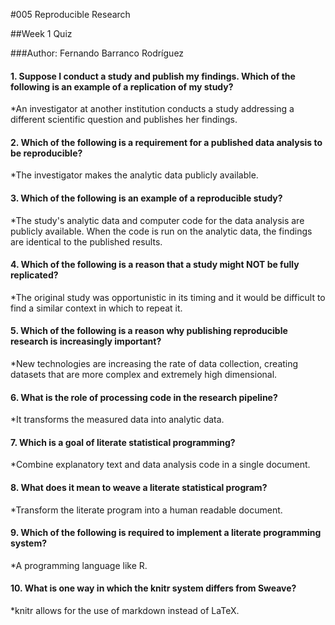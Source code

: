 #005 Reproducible Research

##Week 1 Quiz

###Author: Fernando Barranco Rodríguez

#### 1. Suppose I conduct a study and publish my findings. Which of the following is an example of a replication of my study?

*An investigator at another institution conducts a study addressing a different scientific question and publishes her findings.

#### 2. Which of the following is a requirement for a published data analysis to be reproducible?

*The investigator makes the analytic data publicly available.

#### 3. Which of the following is an example of a reproducible study?

*The study's analytic data and computer code for the data analysis are publicly available. When the code is run on the analytic data, the findings are identical to the published results.

#### 4. Which of the following is a reason that a study might NOT be fully replicated?

*The original study was opportunistic in its timing and it would be difficult to find a similar context in which to repeat it.

#### 5. Which of the following is a reason why publishing reproducible research is increasingly important?

*New technologies are increasing the rate of data collection, creating datasets that are more complex and extremely high dimensional.

#### 6. What is the role of processing code in the research pipeline?

*It transforms the measured data into analytic data.

#### 7. Which is a goal of literate statistical programming?

*Combine explanatory text and data analysis code in a single document.

#### 8. What does it mean to weave a literate statistical program?

*Transform the literate program into a human readable document.

#### 9. Which of the following is required to implement a literate programming system?

*A programming language like R.

#### 10. What is one way in which the knitr system differs from Sweave?

*knitr allows for the use of markdown instead of LaTeX.


